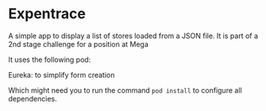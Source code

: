 # Expentrace
A simple app to display a list of stores loaded from a JSON file. It is part of a 2nd stage challenge for a position at Mega

It uses the following pod:

Eureka: to simplify form creation

Which might need you to run the command ```pod install``` to configure all dependencies.

